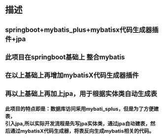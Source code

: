 # 描述
## springboot+mybatis_plus+mybatisx代码生成器插件+jpa
## 此项目在springboot基础上 整合mybatis
## 在以上基础上再增加mybatisX代码生成器插件
## 再以上基础上再加上jpa，用于根据实体类自动生成表

### 此项目的特点即是：数据库访问采用mybati_splus，但是为了方便建表，<br>引入jpa,所以实际开发流程是先写jpa实体类，通过jpa自动建表，然后通过mybatisX代码生成器，将表反向生成mybatis相关的代码。